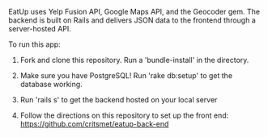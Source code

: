 EatUp uses Yelp Fusion API, Google Maps API, and the Geocoder gem. The backend is built on Rails and delivers JSON data to the frontend through a server-hosted API. 

To run this app:

1) Fork and clone this repository. Run a 'bundle-install' in the directory.

2) Make sure you have PostgreSQL! Run 'rake db:setup' to get the database working.

3) Run 'rails s' to get the backend hosted on your local server

4) Follow the directions on this repository to set up the front end: 
https://github.com/critsmet/eatup-back-end
